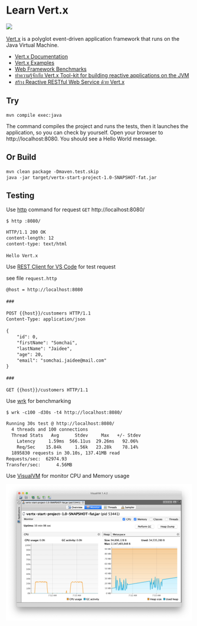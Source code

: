 # Learn Vert.x

![](https://vertx.io/assets/logo-sm.png)

[Vert.x](https://vertx.io/) is a polyglot event-driven application framework that runs on the Java Virtual Machine.

- [Vert.x Documentation](https://vertx.io/docs/)
- [Vert.x Examples](https://github.com/vert-x3/vertx-examples/)
- [Web Framework Benchmarks](https://www.techempower.com/benchmarks/#section=data-r8&hw=ph&test=plaintext)
- [ทำความรู้จักกับ Vert.x Tool-kit for building reactive applications on the JVM](https://cyl3erpunkz.wordpress.com/2015/07/04/get-started-vertx/)
- [สร้าง Reactive RESTful Web Service ด้วย Vert.x](https://link.medium.com/B2As0rPAxX)

## Try

	mvn compile exec:java

The command compiles the project and runs the tests, then it launches the application, so you can check by yourself. Open your browser to http://localhost:8080. You should see a Hello World message.

## Or Build

	mvn clean package -Dmaven.test.skip
	java -jar target/vertx-start-project-1.0-SNAPSHOT-fat.jar

## Testing

Use [http](https://httpie.org/) command for request `GET` http://localhost:8080/

	$ http :8080/

```
HTTP/1.1 200 OK
content-length: 12
content-type: text/html

Hello Vert.x
```

Use [REST Client for VS Code](https://marketplace.visualstudio.com/items?itemName=humao.rest-client) for test request

see file `request.http`

	@host = http://localhost:8080

	###

	POST {{host}}/customers HTTP/1.1
	Content-Type: application/json

	{
		"id": 0,
		"firstName": "Somchai",
		"lastName": "Jaidee",
		"age": 20,
		"email": "somchai.jaidee@mail.com"
	}

	###

	GET {{host}}/customers HTTP/1.1



Use [wrk](https://github.com/wg/wrk) for benchmarking

    $ wrk -c100 -d30s -t4 http://localhost:8080/

```
Running 30s test @ http://localhost:8080/
  4 threads and 100 connections
  Thread Stats   Avg      Stdev     Max   +/- Stdev
    Latency     1.59ms  566.11us  29.26ms   92.06%
    Req/Sec    15.84k     1.56k   23.28k    78.14%
  1895830 requests in 30.10s, 137.41MB read
Requests/sec:  62974.93
Transfer/sec:      4.56MB
```

Use [VisualVM](https://visualvm.github.io/) for monitor CPU and Memory usage

![](visualvm-vert.x.png)

